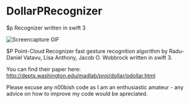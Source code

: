 # DollarPRecognizer
$p Recognizer written in swift 3 

![Screencapture GIF](DollarPRecognizer/out.gif?raw=true "Optional Title")

$P Point-Cloud Recognizer fast gesture recognition algorithm by Radu-Daniel Vatavu, Lisa Anthony, Jacob O. Wobbrock written in swift 3.

You can find their paper here: http://depts.washington.edu/madlab/proj/dollar/pdollar.html

Please excuse any n00bish code as I am an enthusiastic amateur - any advice on how to improve my code would be apreciated.
